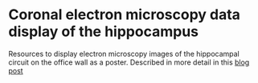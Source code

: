 # Coronal electron microscopy data display of the hippocampus
Resources to display electron microscopy images of the hippocampal circuit on the office wall as a poster. Described in more detail in this [blog post](www.gcamp6f.com)
